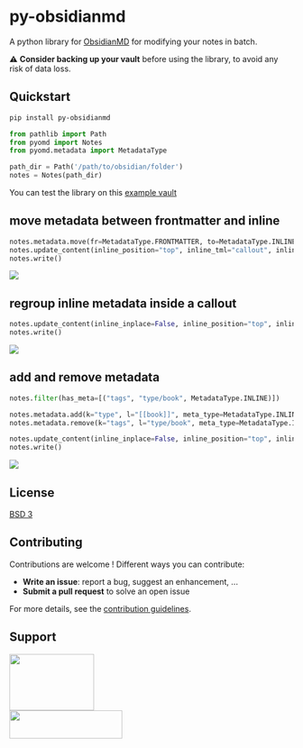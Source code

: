 # py-obsidianmd

A python library for [ObsidianMD](https://obsidian.md/) for modifying your notes in batch.

:warning: **Consider backing up your vault** before using the library, to avoid any risk of data loss.


## Quickstart

```bash
pip install py-obsidianmd
```

```python
from pathlib import Path
from pyomd import Notes
from pyomd.metadata import MetadataType

path_dir = Path('/path/to/obsidian/folder')
notes = Notes(path_dir)
```

You can test the library on this [example vault](https://github.com/selimrbd/example-vault)

## move metadata between frontmatter and inline

```python
notes.metadata.move(fr=MetadataType.FRONTMATTER, to=MetadataType.INLINE)
notes.update_content(inline_position="top", inline_tml="callout", inline_inplace=False) #type: ignore
notes.write()
```
![](./docs/imgs/pyomd-1.gif)

## regroup inline metadata inside a callout

```python
notes.update_content(inline_inplace=False, inline_position="top", inline_tml="callout") #type: ignore
notes.write()
```
![](./docs/imgs/pyomd-2.gif)

## add and remove metadata 
```python
notes.filter(has_meta=[("tags", "type/book", MetadataType.INLINE)])

notes.metadata.add(k="type", l="[[book]]", meta_type=MetadataType.INLINE)
notes.metadata.remove(k="tags", l="type/book", meta_type=MetadataType.INLINE)

notes.update_content(inline_inplace=False, inline_position="top", inline_tml="callout") #type: ignore
notes.write()
```
![](./docs/imgs/pyomd-3.gif)


## License

[BSD 3](LICENSE.txt)

## Contributing
Contributions are welcome ! Different ways you can contribute:
- **Write an issue**: report a bug, suggest an enhancement, ...
- **Submit a pull request** to solve an open issue

For more details, see the [contribution guidelines](CONTRIBUTING.md).

## Support
<a href="https://www.paypal.com/donate/?hosted_button_id=R5NYTS46CQMSS"><img src="./docs/imgs/donate-paypal.png" width="150" height="100" /></a>
<br>
<a href="https://ko-fi.com/selimrbd"><img src="./docs/imgs/support-kofi.png" width="200" height="50" /></a>